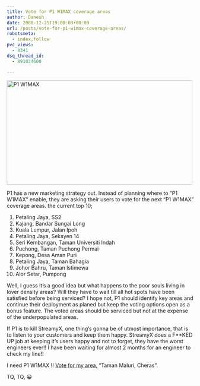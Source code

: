 ```yaml
---
title: Vote for P1 W1MAX coverage areas
author: Danesh
date: 2008-12-25T19:00:03+00:00
url: /posts/vote-for-p1-w1max-coverage-areas/
robotsmeta:
  - index,follow
pvc_views:
  - 8341
dsq_thread_id:
  - 891034600

---
```

[<img loading="lazy" src="http://farm4.static.flickr.com/3259/3135319315_729961faf6.jpg" alt="P1 W1MAX" width="500" height="281" />][1]

P1 has a new marketing strategy out. Instead of planning where to &#8220;P1 W1MAX&#8221; enable, they are asking their users to vote for the next &#8220;P1 W1MAX&#8221; coverage areas. the current top 10;

1. Petaling Jaya, SS2  
2. Kajang, Bandar Sungai Long  
3. Kuala Lumpur, Jalan Ipoh  
4. Petaling Jaya, Seksyen 14  
5. Seri Kembangan, Taman Universiti Indah  
6. Puchong, Taman Puchong Permai  
7. Kepong, Desa Aman Puri  
8. Petaling Jaya, Taman Bahagia  
9. Johor Bahru, Taman Istimewa  
10. Alor Setar, Pumpong

Well, I guess it&#8217;s a good idea but what happens to the poor souls living in lover density areas? Will they have to wait till all hot spots have been satisfied before being serviced? I hope not, P1 should identify key areas and continue their deployment as planed but keep the voting options open as a bonus feature. The voted areas should be serviced but not at the expense of the underpopulated areas.

If P1 is to kill StreamyX, one thing&#8217;s gonna be of utmost importance, that is to listen to your customers and keep them happy. StreamyX does a F**KED UP job at keeping it&#8217;s users happy and not to forget, they have the worst engineers ever!! I have been waiting for almost 2 months for an engineer to check my line!!

I need P1 W1MAX !! [Vote for my area][2], &#8220;Taman Maluri, Cheras&#8221;.

TQ, TQ, 😀

 [1]: http://www.flickr.com/photos/dannyportal/3135319315/ "P1 W1MAX by Danesh Manoharan, on Flickr"
 [2]: http://www.p1.com.my/vote/vote_main.aspx
